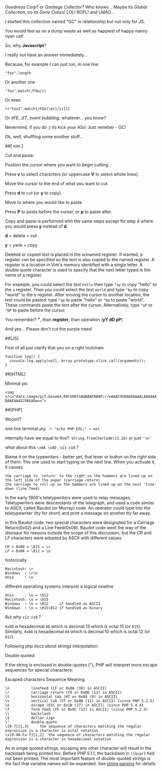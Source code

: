 *Goodness Corp*? or *Garbage Collector*? Who knows... Maybe its *Global Collection*, no its *Gone Cuties*!
LOL! ROFL! and LMAO...

I started this collection named "GC" in relationship but not only for JS.

You would feel as on a dump waste as well as happiest of happy-nanny nyan cat!

So, why **Javascript**?

I really not have an answer immediately...

Because, for example I can just run, in one line:

```
"foo".length
```

Or another one

```
"foo".match(/FOo/i)
```

Or even

```
++"foo1".match(/FOo(\d+)/i)[1]
```

Or *IIFE*, *JIT*, *event bubbling*, whatever... you know?

Nevermind, if you do ;) Its kick your ASs! Just remeber - GC!

Ok, well, shuffling some enother stuff...

##[ vim ]

Cut and paste:

Position the cursor where you want to begin cutting.

Press **v** to select characters (or uppercase **V** to select whole lines).

Move the cursor to the end of what you want to cut.

Press **d** to cut (or **y** to copy).

Move to where you would like to paste.

Press **P** to paste before the cursor, or **p** to paste after.

Copy and paste is performed with the same steps except for step 4 where you would press **y** instead of **d**:

**d** = delete = cut

**y** = yank = copy

Deleted or copied text is placed in the unnamed register. If wanted, a register can be specified so the text is also copied to the named register. A register is a location in Vim's memory identified with a single letter. A double quote character is used to specify that the next letter typed is the name of a register.

For example, you could select the text ```hello``` then type ```"ay``` to copy "hello" to the ```a``` register. Then you could select the text ```world``` and type ```"by``` to copy "world" to the ```b``` register. After moving the cursor to another location, the text could be pasted: type ```"ap``` to paste "hello" or ```"bp``` to paste "world". These commands paste the text after the cursor. Alternatively, type ```"aP``` or ```"bP``` to paste before the cursor.

You remember? **"**, than **register**, than operation (**yY dD pP**)

And yes... Please don’t cut the purple trees!

##[JS]

First of all just clarify that you on a right toolchain

```
function log() {
  console.log.apply(null, Array.prototype.slice.call(arguments));
}
```

##[HTML]

Minimal pic

```<img src="data:image/gif;base64,R0lGODlhAQABAPABAP///wAAACH5BAEKAAAALAAAAAABAAEAAAICRAEAOw==">```

##[PHP]

Wooot!?

one line terminal
```php -r "echo PHP_EOL;" > eol```

internally have we equal to this?:
```String.fromCharCode(13,10)``` or just ```'\n'```

what about this ```\x0A \x0D``` , ```x13 x10``` ?

Blame it on the typewriters - better yet, that lever or button on the right side of them. The one used to start typing on the next line. When you activate it, it causes

    the carriage to 'return' to the right so the hammers are lined up on the left side of the paper (carriage return)
    the carriage to roll up so the hammers are lined up on the next 'line' down (line feed) 

In the early 1900's teletypwriters were used to relay messages. Teletypwriters were descendants of the telegraph, and used a code similar to ASCII, called Baudot (or Murray) code. An operator could type into the teletypewriter (tty for short) and print a message on another tty far away.

In this Baudot code, two special characters were designated for a Carriage Return(0x02) and a Line Feed(0x08). Baudot code went the way of the dinosaur for reasons outside the scope of this discussion, but the CR and LF characters were adopted by ASCII with different values:

    CR = 0x0D = \015 = \r
    LF = 0x0A = \012 = \n

historically

    Macintosh: \r
    Windows  : \r\n
    Unix     : \n

different operatiing systems interpret a logical newline

    Unix     : \n = \012
    Macintosh: \n = \015
    Windows  : \n = \012     if handled as ASCII
    Windows  : \n = \015\012 if handled as binary

But why ```x13 x10``` ?

```0x0D``` is hexadecimal ```0D``` which is decimal 13 which is octal 15 (or ```015```).
Similarly, ```0x0A``` is hexadecimal ```0A``` which is decimal 10 which is octal 12 (or ```012```).

Following php docs about strings interpolation:

Double quoted

If the string is enclosed in double-quotes ("), PHP will interpret more escape sequences for special characters:

Escaped characters Sequence 	  Meaning

    \n 	        linefeed (LF or 0x0A (10) in ASCII)
    \r 	        carriage return (CR or 0x0D (13) in ASCII)
    \t 	        horizontal tab (HT or 0x09 (9) in ASCII)
    \v 	        vertical tab (VT or 0x0B (11) in ASCII) (since PHP 5.2.5)
    \e 	        escape (ESC or 0x1B (27) in ASCII) (since PHP 5.4.4)
    \f 	        form feed (FF or 0x0C (12) in ASCII) (since PHP 5.2.5)
    \\ 	        backslash
    \$ 	        dollar sign
    \" 	        double-quote
    \[0-7]{1,3} 	the sequence of characters matching the regular expression is a character in octal notation
    \x[0-9A-Fa-f]{1,2} 	the sequence of characters matching the regular expression is a character in hexadecimal notation

As in single quoted strings, escaping any other character will result in the backslash being printed too. Before PHP 5.1.1, the backslash in ```\{$var}``` had not been printed.
The most important feature of double-quoted strings is the fact that variable names will be expanded. See [string parsing](https://php.net/manual/en/language.types.string.php#language.types.string.parsing) for details.

